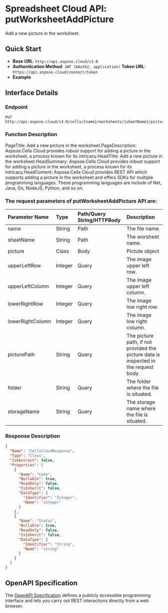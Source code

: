 # **Spreadsheet Cloud API: putWorksheetAddPicture**

Add a new picture in the worksheet. 


## **Quick Start**

- **Base URL**: `http://api.aspose.cloud/v3.0`
- **Authentication Method**: `JWT (OAuth2, application)`  **Token URL**: `https://api.aspose.cloud/connect/token`
- **Example** 

## **Interface Details**

### **Endpoint** 

```
PUT http://api.aspose.cloud/v3.0/cells/{name}/worksheets/{sheetName}/pictures
```
### **Function Description**
PageTitle: Add a new picture in the worksheet.PageDescription: Aspose.Cells Cloud provides robust support for adding a picture in the worksheet, a process known for its intricacy.HeadTitle: Add a new picture in the worksheet.HeadSummary: Aspose.Cells Cloud provides robust support for adding a picture in the worksheet, a process known for its intricacy.HeadContent: Aspose.Cells Cloud provides REST API which supports adding a picture in the worksheet and offers SDKs for multiple programming languages. These programming languages are include of Net, Java, Go, NodeJS, Python, and so on.

### The request parameters of **putWorksheetAddPicture** API are: 

| Parameter Name | Type | Path/Query String/HTTPBody | Description | 
| :- | :- | :- |:- | 
|name|String|Path|The file name.|
|sheetName|String|Path|The worsheet name.|
|picture|Class|Body|Pictute object|
|upperLeftRow|Integer|Query|The image upper left row.|
|upperLeftColumn|Integer|Query|The image upper left column.|
|lowerRightRow|Integer|Query|The image low right row.|
|lowerRightColumn|Integer|Query|The image low right column.|
|picturePath|String|Query|The picture path, if not provided the picture data is inspected in the request body.|
|folder|String|Query|The folder where the file is situated.|
|storageName|String|Query|The storage name where the file is situated.|

### **Response Description**
```json
{
  "Name": "CellsCloudResponse",
  "Type": "Class",
  "IsAbstract": false,
  "Properties": [
    {
      "Name": "Code",
      "Nullable": true,
      "ReadOnly": false,
      "IsInherit": false,
      "DataType": {
        "Identifier": "Integer",
        "Name": "integer"
      }
    },
    {
      "Name": "Status",
      "Nullable": true,
      "ReadOnly": false,
      "IsInherit": false,
      "DataType": {
        "Identifier": "String",
        "Name": "string"
      }
    }
  ]
}
```


## OpenAPI Specification

The [OpenAPI Specification](https://reference.aspose.cloud/cells/#/PicturesController/PutWorksheetAddPicture) defines a publicly accessible programming interface and lets you carry out REST interactions directly from a web browser.
